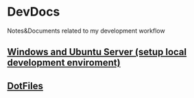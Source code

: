 # DevDocs
Notes&amp;Documents related to my development workflow


## [Windows and Ubuntu Server (setup local development enviroment)](https://github.com/l3xq/DevDocs/blob/master/Win-to-Ubuntu-local-server.md)

## [DotFiles](https://github.com/l3xq/dotfiles)
